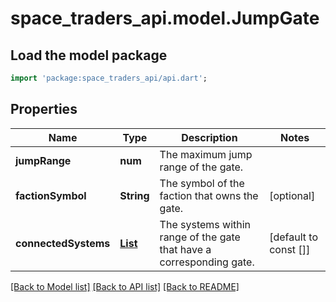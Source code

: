 # space_traders_api.model.JumpGate

## Load the model package
```dart
import 'package:space_traders_api/api.dart';
```

## Properties
Name | Type | Description | Notes
------------ | ------------- | ------------- | -------------
**jumpRange** | **num** | The maximum jump range of the gate. | 
**factionSymbol** | **String** | The symbol of the faction that owns the gate. | [optional] 
**connectedSystems** | [**List<ConnectedSystem>**](ConnectedSystem.md) | The systems within range of the gate that have a corresponding gate. | [default to const []]

[[Back to Model list]](../README.md#documentation-for-models) [[Back to API list]](../README.md#documentation-for-api-endpoints) [[Back to README]](../README.md)


